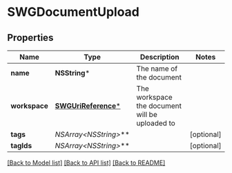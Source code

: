 # SWGDocumentUpload

## Properties
Name | Type | Description | Notes
------------ | ------------- | ------------- | -------------
**name** | **NSString*** | The name of the document | 
**workspace** | [**SWGUriReference***](SWGUriReference.md) | The workspace the document will be uploaded to | 
**tags** | **NSArray&lt;NSString*&gt;*** |  | [optional] 
**tagIds** | **NSArray&lt;NSString*&gt;*** |  | [optional] 

[[Back to Model list]](../README.md#documentation-for-models) [[Back to API list]](../README.md#documentation-for-api-endpoints) [[Back to README]](../README.md)


